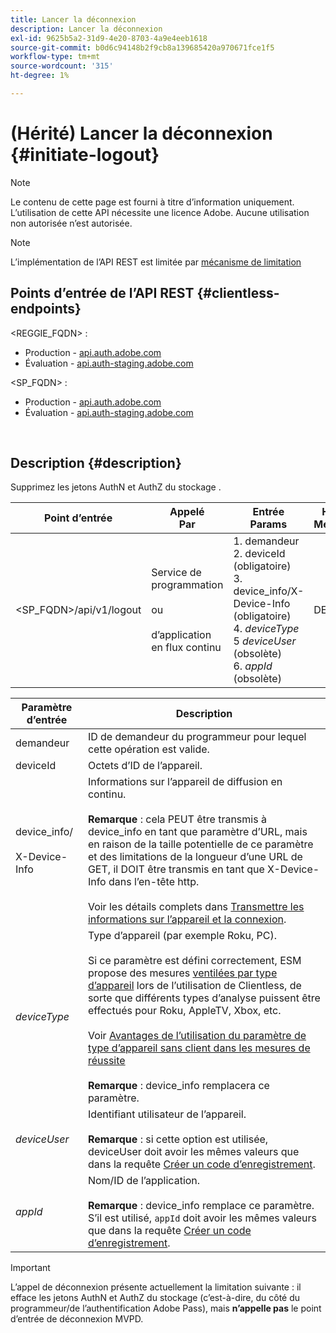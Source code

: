 ```yaml
---
title: Lancer la déconnexion
description: Lancer la déconnexion
exl-id: 9625b5a2-31d9-4e20-8703-4a9e4eeb1618
source-git-commit: b0d6c94148b2f9cb8a139685420a970671fce1f5
workflow-type: tm+mt
source-wordcount: '315'
ht-degree: 1%

---
```


# (Hérité) Lancer la déconnexion {#initiate-logout}

>[!NOTE]
>
>Le contenu de cette page est fourni à titre d’information uniquement. L’utilisation de cette API nécessite une licence Adobe. Aucune utilisation non autorisée n’est autorisée.

>[!NOTE]
>
> L’implémentation de l’API REST est limitée par [mécanisme de limitation](/help/authentication/integration-guide-programmers/throttling-mechanism.md)

## Points d’entrée de l’API REST {#clientless-endpoints}

&lt;REGGIE_FQDN> :

* Production - [api.auth.adobe.com](http://api.auth.adobe.com/)
* Évaluation - [api.auth-staging.adobe.com](http://api.auth-staging.adobe.com/)

&lt;SP_FQDN> :

* Production - [api.auth.adobe.com](http://api.auth.adobe.com/)
* Évaluation - [api.auth-staging.adobe.com](http://api.auth-staging.adobe.com/)

</br>

## Description {#description}

Supprimez les jetons AuthN et AuthZ du stockage .


| Point d’entrée | Appelé </br>Par | Entrée   </br>Params | HTTP </br>Méthode | Réponse | HTTP </br>Réponse |
| --- | --- | --- | --- | --- | --- |
| &lt;SP_FQDN>/api/v1/logout | Service de programmation</br></br>ou</br></br>d’application en flux continu | 1. demandeur</br>2.  deviceId (obligatoire)</br>3.  device_info/X-Device-Info (obligatoire)</br>4.  _deviceType_</br> 5  _deviceUser_ (obsolète)</br>6.  _appId_ (obsolète) | DELETE | Aucun | 204 |


| Paramètre d’entrée | Description |
|-------------------------------------|---------------------------------------------------------------------------------------------------------------------------------------------------------------------------------------------------------------------------------------------------------------------------------------------------------------------------------------------------------------------------------------------------------------------------------------------------------------------------------------------------------------------------------------------------------------------------------------------------------------------------------------------------------------------|
| demandeur | ID de demandeur du programmeur pour lequel cette opération est valide. |
| deviceId | Octets d’ID de l’appareil. |
| device_info/</br></br>X-Device-Info | Informations sur l’appareil de diffusion en continu.</br></br>**Remarque** : cela PEUT être transmis à device_info en tant que paramètre d’URL, mais en raison de la taille potentielle de ce paramètre et des limitations de la longueur d’une URL de GET, il DOIT être transmis en tant que X-Device-Info dans l’en-tête http. </br></br>Voir les détails complets dans [Transmettre les informations sur l’appareil et la connexion](/help/authentication/integration-guide-programmers/legacy/client-information/passing-client-information-device-connection-and-application.md). |
| _deviceType_ | Type d’appareil (par exemple Roku, PC).</br></br>Si ce paramètre est défini correctement, ESM propose des mesures [ventilées par type d’appareil](/help/authentication/integration-guide-programmers/features-premium/esm/entitlement-service-monitoring-overview.md#clientless_device_type) lors de l’utilisation de Clientless, de sorte que différents types d’analyse puissent être effectués pour Roku, AppleTV, Xbox, etc.</br></br>Voir [Avantages de l’utilisation du paramètre de type d’appareil sans client dans les mesures de réussite ](/help/authentication/integration-guide-programmers/legacy/notes-technical/benefits-of-using-the-clientless-devicetype-parameter-in-pass-metrics.md)</br></br>**Remarque** : device_info remplacera ce paramètre. |
| _deviceUser_ | Identifiant utilisateur de l’appareil.</br></br>**Remarque** : si cette option est utilisée, deviceUser doit avoir les mêmes valeurs que dans la requête [Créer un code d’enregistrement](/help/authentication/integration-guide-programmers/legacy/rest-api-v1/apis/registration-code-request.md). |
| _appId_ | Nom/ID de l’application. </br></br>**Remarque** : device_info remplace ce paramètre. S’il est utilisé, `appId` doit avoir les mêmes valeurs que dans la requête [Créer un code d’enregistrement](/help/authentication/integration-guide-programmers/legacy/rest-api-v1/apis/registration-code-request.md). |

>[!IMPORTANT]
> 
>L’appel de déconnexion présente actuellement la limitation suivante : il efface les jetons AuthN et AuthZ du stockage (c’est-à-dire, du côté du programmeur/de l’authentification Adobe Pass), mais **n’appelle pas** le point d’entrée de déconnexion MVPD.
